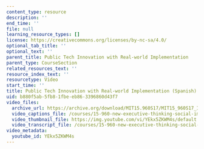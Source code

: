 ```yaml
---
content_type: resource
description: ''
end_time: ''
file: null
learning_resource_types: []
license: https://creativecommons.org/licenses/by-nc-sa/4.0/
optional_tab_title: ''
optional_text: ''
parent_title: Public Tech Innovation with Real-world Implementation
parent_type: CourseSection
related_resources_text: ''
resource_index_text: ''
resourcetype: Video
start_time: ''
title: Public Tech Innovation with Real-world Implementation (Spanish)
uid: b880f5ab-5fb8-1fbe-eb86-3396860d43f7
video_files:
  archive_url: https://archive.org/download/MIT15.960S17/MIT15_960S17_Interview_2_Idoia_Spanish_300k.mp4
  video_captions_file: /courses/15-960-new-executive-thinking-social-impact-technology-projects-fall-2017-spring-2018/07be5548e0fc5547902a5f39aae8f12e_YEkx5ZKWM4s.vtt
  video_thumbnail_file: https://img.youtube.com/vi/YEkx5ZKWM4s/default.jpg
  video_transcript_file: /courses/15-960-new-executive-thinking-social-impact-technology-projects-fall-2017-spring-2018/1b900b7d776057e6aeef5469334a8ea6_YEkx5ZKWM4s.pdf
video_metadata:
  youtube_id: YEkx5ZKWM4s
---
```

